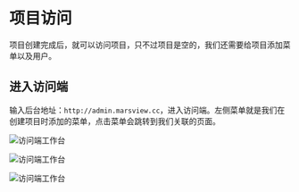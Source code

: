 # 项目访问

项目创建完成后，就可以访问项目，只不过项目是空的，我们还需要给项目添加菜单以及用户。

## 进入访问端

输入后台地址：`http://admin.marsview.cc`，进入访问端。左侧菜单就是我们在创建项目时添加的菜单，点击菜单会跳转到我们关联的页面。

![访问端工作台](/project/console.png)

![访问端工作台](/project/admin1.png)

![访问端工作台](/project/admin2.png)
